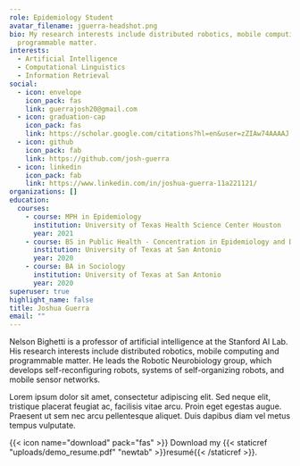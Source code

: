 ```yaml
---
role: Epidemiology Student
avatar_filename: jguerra-headshot.png
bio: My research interests include distributed robotics, mobile computing and
  programmable matter.
interests:
  - Artificial Intelligence
  - Computational Linguistics
  - Information Retrieval
social:
  - icon: envelope
    icon_pack: fas
    link: guerrajosh20@gmail.com
  - icon: graduation-cap
    icon_pack: fas
    link: https://scholar.google.com/citations?hl=en&user=zZIAw74AAAAJ
  - icon: github
    icon_pack: fab
    link: https://github.com/josh-guerra
  - icon: linkedin
    icon_pack: fab
    link: https://www.linkedin.com/in/joshua-guerra-11a221121/
organizations: []
education:
  courses:
    - course: MPH in Epidemiology
      institution: University of Texas Health Science Center Houston
      year: 2021
    - course: BS in Public Health - Concentration in Epidemiology and Disease Control
      institution: University of Texas at San Antonio
      year: 2020
    - course: BA in Sociology
      institution: University of Texas at San Antonio
      year: 2020
superuser: true
highlight_name: false
title: Joshua Guerra
email: ""
---
```


Nelson Bighetti is a professor of artificial intelligence at the Stanford AI Lab. His research interests include distributed robotics, mobile computing and programmable matter. He leads the Robotic Neurobiology group, which develops self-reconfiguring robots, systems of self-organizing robots, and mobile sensor networks.

Lorem ipsum dolor sit amet, consectetur adipiscing elit. Sed neque elit, tristique placerat feugiat ac, facilisis vitae arcu. Proin eget egestas augue. Praesent ut sem nec arcu pellentesque aliquet. Duis dapibus diam vel metus tempus vulputate.

{{< icon name="download" pack="fas" >}} Download my {{< staticref "uploads/demo_resume.pdf" "newtab" >}}resumé{{< /staticref >}}.
